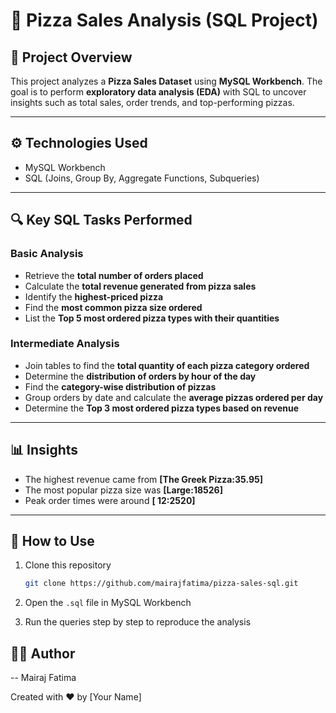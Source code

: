 # 🍕 Pizza Sales Analysis (SQL Project)

## 📌 Project Overview

This project analyzes a **Pizza Sales Dataset** using **MySQL Workbench**.
The goal is to perform **exploratory data analysis (EDA)** with SQL to uncover insights such as total sales, order trends, and top-performing pizzas.

---

## ⚙️ Technologies Used

* MySQL Workbench
* SQL (Joins, Group By, Aggregate Functions, Subqueries)

---

## 🔍 Key SQL Tasks Performed

### Basic Analysis

* Retrieve the **total number of orders placed**
* Calculate the **total revenue generated from pizza sales**
* Identify the **highest-priced pizza**
* Find the **most common pizza size ordered**
* List the **Top 5 most ordered pizza types with their quantities**

### Intermediate Analysis

* Join tables to find the **total quantity of each pizza category ordered**
* Determine the **distribution of orders by hour of the day**
* Find the **category-wise distribution of pizzas**
* Group orders by date and calculate the **average pizzas ordered per day**
* Determine the **Top 3 most ordered pizza types based on revenue**

---

## 📊 Insights

* The highest revenue came from **[The Greek Pizza:35.95]**
* The most popular pizza size was **[Large:18526]**
* Peak order times were around **[ 12:2520]**

---

## 🚀 How to Use

1. Clone this repository

   ```bash
   git clone https://github.com/mairajfatima/pizza-sales-sql.git
   ```
2. Open the `.sql` file in MySQL Workbench
3. Run the queries step by step to reproduce the analysis

## 👨‍💻 Author
-- Mairaj Fatima

Created with ❤️ by [Your Name]
